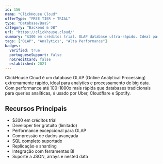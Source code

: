 ```yaml
---
id: 156
name: "ClickHouse Cloud"
offerType: "FREE TIER + TRIAL"
type: "Database/BaaS"
category: "Backend & DB"
url: "https://clickhouse.cloud/"
summary: "$300 em créditos trial. OLAP database ultra-rápido. Ideal para analytics e big data."
tags: ["OLAP", "Analytics", "Alta Performance"]
badges:
  verified: true
  portugueseSupport: false
  noCreditCard: false
  established: 2021
---
```


ClickHouse Cloud é um database OLAP (Online Analytical Processing) extremamente rápido, ideal para analytics e processamento de big data. Com performance até 100-1000x mais rápida que databases tradicionais para queries analíticas, é usado por Uber, Cloudflare e Spotify.

## Recursos Principais

- $300 em créditos trial
- Developer tier gratuito (limitado)
- Performance excepcional para OLAP
- Compressão de dados avançada
- SQL completo suportado
- Replicação e sharding
- Integração com ferramentas BI
- Suporte a JSON, arrays e nested data
